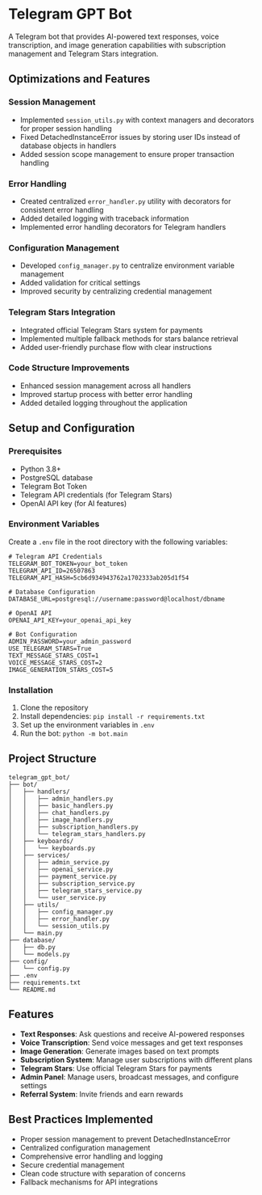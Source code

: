 # Telegram GPT Bot

A Telegram bot that provides AI-powered text responses, voice transcription, and image generation capabilities with subscription management and Telegram Stars integration.

## Optimizations and Features

### Session Management

- Implemented `session_utils.py` with context managers and decorators for proper session handling
- Fixed DetachedInstanceError issues by storing user IDs instead of database objects in handlers
- Added session scope management to ensure proper transaction handling

### Error Handling

- Created centralized `error_handler.py` utility with decorators for consistent error handling
- Added detailed logging with traceback information
- Implemented error handling decorators for Telegram handlers

### Configuration Management

- Developed `config_manager.py` to centralize environment variable management
- Added validation for critical settings
- Improved security by centralizing credential management

### Telegram Stars Integration

- Integrated official Telegram Stars system for payments
- Implemented multiple fallback methods for stars balance retrieval
- Added user-friendly purchase flow with clear instructions

### Code Structure Improvements

- Enhanced session management across all handlers
- Improved startup process with better error handling
- Added detailed logging throughout the application

## Setup and Configuration

### Prerequisites

- Python 3.8+
- PostgreSQL database
- Telegram Bot Token
- Telegram API credentials (for Telegram Stars)
- OpenAI API key (for AI features)

### Environment Variables

Create a `.env` file in the root directory with the following variables:

```
# Telegram API Credentials
TELEGRAM_BOT_TOKEN=your_bot_token
TELEGRAM_API_ID=26507863
TELEGRAM_API_HASH=5cb6d934943762a1702333ab205d1f54

# Database Configuration
DATABASE_URL=postgresql://username:password@localhost/dbname

# OpenAI API
OPENAI_API_KEY=your_openai_api_key

# Bot Configuration
ADMIN_PASSWORD=your_admin_password
USE_TELEGRAM_STARS=True
TEXT_MESSAGE_STARS_COST=1
VOICE_MESSAGE_STARS_COST=2
IMAGE_GENERATION_STARS_COST=5
```

### Installation

1. Clone the repository
2. Install dependencies: `pip install -r requirements.txt`
3. Set up the environment variables in `.env`
4. Run the bot: `python -m bot.main`

## Project Structure

```
telegram_gpt_bot/
├── bot/
│   ├── handlers/
│   │   ├── admin_handlers.py
│   │   ├── basic_handlers.py
│   │   ├── chat_handlers.py
│   │   ├── image_handlers.py
│   │   ├── subscription_handlers.py
│   │   └── telegram_stars_handlers.py
│   ├── keyboards/
│   │   └── keyboards.py
│   ├── services/
│   │   ├── admin_service.py
│   │   ├── openai_service.py
│   │   ├── payment_service.py
│   │   ├── subscription_service.py
│   │   ├── telegram_stars_service.py
│   │   └── user_service.py
│   ├── utils/
│   │   ├── config_manager.py
│   │   ├── error_handler.py
│   │   └── session_utils.py
│   └── main.py
├── database/
│   ├── db.py
│   └── models.py
├── config/
│   └── config.py
├── .env
├── requirements.txt
└── README.md
```

## Features

- **Text Responses**: Ask questions and receive AI-powered responses
- **Voice Transcription**: Send voice messages and get text responses
- **Image Generation**: Generate images based on text prompts
- **Subscription System**: Manage user subscriptions with different plans
- **Telegram Stars**: Use official Telegram Stars for payments
- **Admin Panel**: Manage users, broadcast messages, and configure settings
- **Referral System**: Invite friends and earn rewards

## Best Practices Implemented

- Proper session management to prevent DetachedInstanceError
- Centralized configuration management
- Comprehensive error handling and logging
- Secure credential management
- Clean code structure with separation of concerns
- Fallback mechanisms for API integrations
